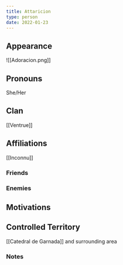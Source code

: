 ```yaml
---
title: Attaricion
type: person
date: 2022-01-23
---
```


## Appearance
![[Adoracion.png]]
## Pronouns
She/Her
## Clan
[[Ventrue]]
## Affiliations
[[Inconnu]]
### Friends

### Enemies

## Motivations

## Controlled Territory
[[Catedral de Garnada]] and surrounding area
### Notes
